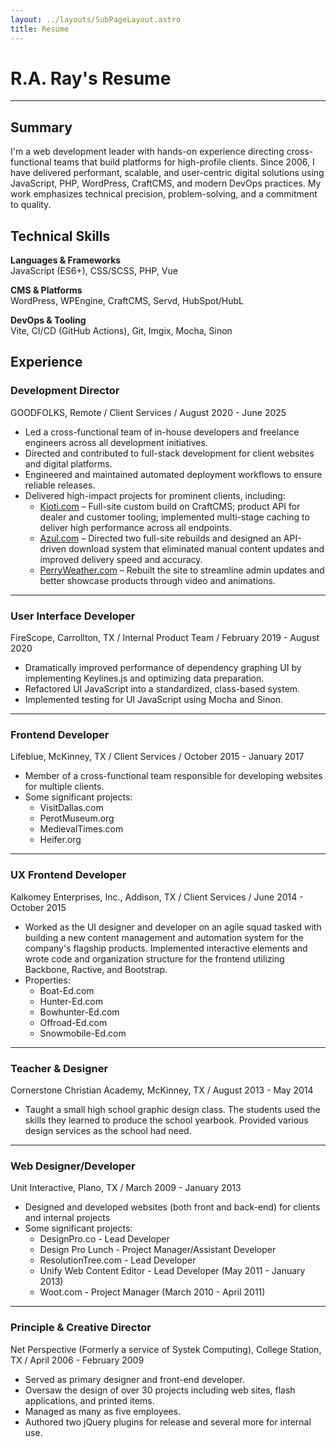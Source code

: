 ```yaml
---
layout: ../layouts/SubPageLayout.astro
title: Resume
---
```


# R.A. Ray's Resume

---

## Summary

I'm a web development leader with hands-on experience directing
cross-functional teams that build platforms for high-profile clients.
Since 2006, I have delivered performant, scalable, and user-centric
digital solutions using JavaScript, PHP, WordPress, CraftCMS, and
modern DevOps practices. My work emphasizes technical precision,
problem-solving, and a commitment to quality.

## Technical Skills

<span class="u-type-caption">**Languages & Frameworks**</span>
<br>JavaScript (ES6+), CSS/SCSS, PHP, Vue

<span class="u-type-caption">**CMS & Platforms**</span>
<br>WordPress, WPEngine, CraftCMS, Servd, HubSpot/HubL

<span class="u-type-caption">**DevOps & Tooling**</span>
<br>Vite, CI/CD (GitHub Actions), Git, Imgix, Mocha, Sinon

## Experience

### Development Director

GOODFOLKS, Remote / Client Services / August 2020 - June 2025

* Led a cross-functional team of in-house developers and freelance engineers across all development initiatives.
* Directed and contributed to full-stack development for client websites and digital platforms.
* Engineered and maintained automated deployment workflows to ensure reliable releases.
* Delivered high-impact projects for prominent clients, including:
  * [Kioti.com](/work/kioti/) – Full-site custom build on CraftCMS; product API for dealer and customer tooling; implemented multi-stage caching to deliver high performance across all endpoints.
  * [Azul.com](/work/azul/) – Directed two full-site rebuilds and designed an API-driven download system that eliminated manual content updates and improved delivery speed and accuracy.
  * [PerryWeather.com](/work/perryweather/) – Rebuilt the site to streamline admin updates and better showcase products through video and animations.

---

### User Interface Developer

<span class="u-type-caption">FireScope, Carrollton, TX / Internal Product Team / February 2019 - August 2020</span>

* Dramatically improved performance of dependency graphing UI by
implementing Keylines.js and optimizing data preparation.
* Refactored UI JavaScript into a standardized, class-based system.
* Implemented testing for UI JavaScript using Mocha and Sinon.

---

### Frontend Developer

<span class="u-type-caption">Lifeblue, McKinney, TX / Client Services / October 2015 - January 2017</span>

* Member of a cross-functional team responsible for developing websites for
multiple clients.
* Some significant projects:
  * VisitDallas.com
  * PerotMuseum.org
  * MedievalTimes.com
  * Heifer.org

---

### UX Frontend Developer

<span class="u-type-caption">Kalkomey Enterprises, Inc., Addison, TX / Client Services / June 2014 - October 2015</span>

* Worked as the UI designer and developer on an agile squad tasked with
building a new content management and automation system for the
company's flagship products. Implemented interactive elements and wrote
code and organization structure for the frontend utilizing Backbone,
Ractive, and Bootstrap.
* Properties:
  * Boat-Ed.com
  * Hunter-Ed.com
  * Bowhunter-Ed.com
  * Offroad-Ed.com
  * Snowmobile-Ed.com

---

### Teacher & Designer

<span class="u-type-caption">Cornerstone Christian Academy, McKinney, TX / August 2013 - May 2014</span>

* Taught a small high school graphic design class. The students used the skills they learned to produce the school yearbook. Provided various design services as the school had need.

---

### Web Designer/Developer

<span class="u-type-caption">Unit Interactive, Plano, TX / March 2009 - January 2013</span>

* Designed and developed websites (both front and back-end) for clients and internal projects
* Some significant projects:
  * DesignPro.co - Lead Developer
  * Design Pro Lunch - Project Manager/Assistant Developer
  * ResolutionTree.com - Lead Developer
  * Unify Web Content Editor - Lead Developer (May 2011 - January 2013)
  * Woot.com - Project Manager (March 2010 - April 2011)

---

### Principle & Creative Director

<span class="u-type-caption">Net Perspective (Formerly a service of Systek Computing), College Station, TX / April 2006 - February 2009</span>

* Served as primary designer and front-end developer.
* Oversaw the design of over 30 projects including web sites, flash applications,  and printed items.
* Managed as many as five employees.
* Authored two jQuery plugins for release and several more for internal use.
